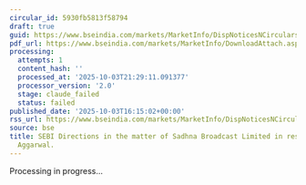 ```yaml
---
circular_id: 5930fb5813f58794
draft: true
guid: https://www.bseindia.com/markets/MarketInfo/DispNoticesNCirculars.aspx?Noticeid={6D9C902C-A2C1-4F2B-963E-41633D2EEB15}&noticeno=20251003-70&dt=10/03/2025&icount=70&totcount=73&flag=0
pdf_url: https://www.bseindia.com/markets/MarketInfo/DownloadAttach.aspx?id=20251003-70&attachedId=37024223-7b94-4f9d-be17-346cd35f8a27
processing:
  attempts: 1
  content_hash: ''
  processed_at: '2025-10-03T21:29:11.091377'
  processor_version: '2.0'
  stage: claude_failed
  status: failed
published_date: '2025-10-03T16:15:02+00:00'
rss_url: https://www.bseindia.com/markets/MarketInfo/DispNoticesNCirculars.aspx?Noticeid={6D9C902C-A2C1-4F2B-963E-41633D2EEB15}&noticeno=20251003-70&dt=10/03/2025&icount=70&totcount=73&flag=0
source: bse
title: SEBI Directions in the matter of Sadhna Broadcast Limited in respect of Anshu
  Aggarwal.
---
```


Processing in progress...